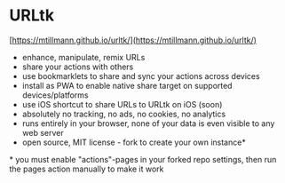 # URLtk

[https://mtillmann.github.io/urltk/](https://mtillmann.github.io/urltk/)

- enhance, manipulate, remix URLs
- share your actions with others
- use bookmarklets to share and sync your actions across devices
- install as PWA to enable native share target on supported devices/platforms
- use iOS shortcut to share URLs to URLtk on iOS (soon)
- absolutely no tracking, no ads, no cookies, no analytics
- runs entirely in your browser, none of your data is even visible to any web server
- open source, MIT license - fork to create your own instance*

\* you must enable "actions"-pages in your forked repo settings, then run the pages action manually to make it work